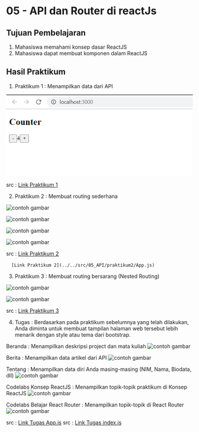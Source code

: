 # 05 - API dan Router di reactJs

## Tujuan Pembelajaran

1. Mahasiswa memahami konsep dasar ReactJS
2. Mahasiswa dapat membuat komponen dalam ReactJS

## Hasil Praktikum

1. Praktikum 1 : Menampilkan data dari API

![contoh gambar](img/1.png)

src : [Link Praktikum 1](../../src/05_API/praktikum1/index.js)

2. Praktikum 2 : Membuat routing sederhana

![contoh gambar](img/2.PNG)

![contoh gambar](img/2.1.PNG)

![contoh gambar](img/2.2.PNG)

![contoh gambar](img/2.3.PNG)

src : [Link Praktikum 2](../../src/05_API/praktikum2/index.js)

      [Link Praktikum 2](../../src/05_API/praktikum2/App.js)

3. Praktikum 3 : Membuat routing bersarang (Nested Routing)


![contoh gambar](img/3.png)

![contoh gambar](img/3.1.png)

src : [Link Praktikum 3](../../src/05_API/praktikum3/App.js)

4. Tugas : Berdasarkan pada praktikum sebelumnya yang telah dilakukan, 
Anda diminta untuk membuat tampilan halaman web tersebut lebih menarik dengan style atau tema dari bootstrap.

Beranda : Menampilkan deskripsi project dan mata kuliah
![contoh gambar](img/5.PNG)

Berita : Menampilkan data artikel dari API
![contoh gambar](img/5.1.PNG)

Tentang : Menampilkan data diri Anda masing-masing (NIM, Nama, Biodata, dll)
![contoh gambar](img/5.2.PNG)

Codelabs Konsep ReactJS : Menampilkan topik-topik praktikum di Konsep ReactJS
![contoh gambar](img/5.3.PNG)

Codelabs Belajar React Router : Menampilkan topik-topik di React Router
![contoh gambar](img/5.4.PNG)

src : [Link Tugas App.js](../../src/05_API/tugas/App.js)
src : [Link Tugas index.js](../../src/05_API/tugas/index.js)